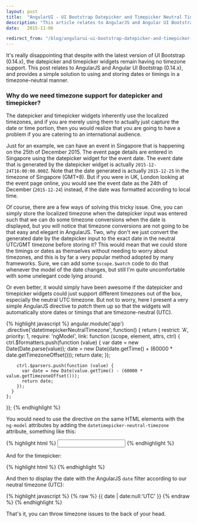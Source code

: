 ```yaml
---
layout: post
title:  "AngularUI - UI Bootstrap Datepicker and Timepicker Neutral Timezone"
description: "This article relates to AngularJS and Angular UI Bootstrap (0.14.x), and provides a simple solution to using and storing dates or timings in a timezone-neutral manner."
date:   2015-11-06

redirect_from: "/blog/angularui-ui-bootstrap-datepicker-and-timepicker-neutral-timezone/"
---
```


<p class="intro"><span class="dropcap">I</span>t's really disappointing that despite with the latest version of UI Bootstrap (0.14.x), the datepicker and timepicker widgets remain having no timezone support. This post relates to AngularJS and Angular UI Bootstrap (0.14.x), and provides a simple solution to using and storing dates or timings in a timezone-neutral manner.</p>

### Why do we need timezone support for datepicker and timepicker? ###

The datepicker and timepicker widgets inherently use the localized timezones, and if you are merely using them to actually just capture the date or time portion, then you would realize that you are going to have a problem if you are catering to an international audience.

Just for an example, we can have an event in Singapore that is happening on the 25th of December 2015. The event page details are entered in Singapore using the datepicker widget for the event date. The event date that is generated by the datepicker widget is actually `2015-12-24T16:00:00.000Z`. Note that the date generated is actually `2015-12-25` in the timezone of Singapore (GMT+8). But if you were in UK, London looking at the event page online, you would see the event date as the 24th of December (`2015-12-24`) instead, if the date was formatted according to local time.

Of course, there are a few ways of solving this tricky issue. One, you can simply store the localized timezone when the datepicker input was entered such that we can do some timezone conversions when the date is displayed, but you will notice that timezone conversions are not going to be that easy and elegant in AngularJS. Two, why don't we just convert the generated date by the datepicker input to the exact date in the neutral UTC/GMT timezone before storing it? This would mean that we could store the timings or dates as themselves without needing to worry about timezones, and this is by far a very popular method adopted by many frameworks. Sure, we can add some `$scope.$watch` code to do that whenever the model of the date changes, but still I'm quite uncomfortable with some unelegant code lying around.

Or even better, it would simply have been awesome if the datepicker and timepicker widgets could just support different timezones out of the box, especially the neutral UTC timezone. But not to worry, here I present a very simple AngularJS directive to *patch* them up so that the widgets will automatically store dates or timings that are timezone-neutral (UTC).

{% highlight javascript %}
angular.module('app')
  .directive('datetimepickerNeutralTimezone', function() {
    return {
      restrict: 'A',
      priority: 1,
      require: 'ngModel',
      link: function (scope, element, attrs, ctrl) {
        ctrl.$formatters.push(function (value) {
          var date = new Date(Date.parse(value));
          date = new Date(date.getTime() + (60000 * date.getTimezoneOffset()));
          return date;
        });

        ctrl.$parsers.push(function (value) {
          var date = new Date(value.getTime() - (60000 * value.getTimezoneOffset()));
          return date;
        });
      }
    };
  });
{% endhighlight %}

You would need to use the directive on the same HTML elements with the `ng-model` attributes by adding the `datetimepicker-neutral-timezone` attribute, something like this:

{% highlight html %}
<input type="text" class="form-control" uib-datepicker-popup="dd-MMMM-yyyy" ng-model="date" is-open="opened" min-date="minDate" close-text="Close" datetimepicker-neutral-timezone />
{% endhighlight %}

And for the timepicker:

{% highlight html %}
<uib-timepicker ng-model="time" hour-step="1" minute-step="15" datetimepicker-neutral-timezone></uib-timepicker>
{% endhighlight %}

And then to display the date with the AngularJS `date` filter according to our neutral timezone (UTC):

{% highlight javascript %}
{% raw %}
{{ date | date:null:'UTC' }}
{% endraw %}
{% endhighlight %}

That's it, you can throw timezone issues to the back of your head.